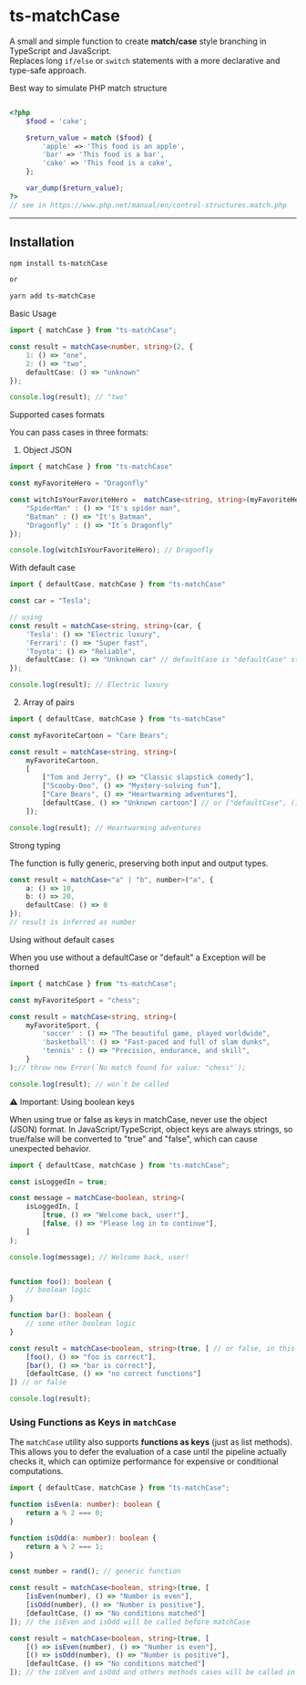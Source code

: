 # ts-matchCase

A small and simple function to create **match/case** style branching in TypeScript and JavaScript.  
Replaces long `if/else` or `switch` statements with a more declarative and type-safe approach.


Best way to simulate PHP match structure
```php

<?php
    $food = 'cake';

    $return_value = match ($food) {
        'apple' => 'This food is an apple',
        'bar' => 'This food is a bar',
        'cake' => 'This food is a cake',
    };

    var_dump($return_value);
?>
// see in https://www.php.net/manual/en/control-structures.match.php

```
---

## Installation

```bash
npm install ts-matchCase

or

yarn add ts-matchCase
```

Basic Usage
``` ts
import { matchCase } from "ts-matchCase";

const result = matchCase<number, string>(2, {
    1: () => "one",
    2: () => "two",
    defaultCase: () => "unknown"
});

console.log(result); // "two"
```
Supported cases formats

You can pass cases in three formats:

1. Object JSON
```ts
import { matchCase } from "ts-matchCase"

const myFavoriteHero = "Dragonfly"

const witchIsYourFavoriteHero =  matchCase<string, string>(myFavoriteHero, {
    "SpiderMan" : () => "It's spider man",
    "Batman" : () => "It's Batman",
    "Dragonfly" : () => "It´s Dragonfly"
});

console.log(witchIsYourFavoriteHero); // Dragonfly

```
With default case
```ts
import { defaultCase, matchCase } from "ts-matchCase"

const car = "Tesla";

// using
const result = matchCase<string, string>(car, {
    'Tesla': () => "Electric luxury",
    'Ferrari': () => "Super fast",
    'Toyota': () => "Reliable",
    defaultCase: () => "Unknown car" // defaultCase is "defaultCase" string value
});

console.log(result); // Electric luxury
```

2. Array of pairs

```ts
import { defaultCase, matchCase } from "ts-matchCase"

const myFavoriteCartoon = "Care Bears";

const result = matchCase<string, string>(
    myFavoriteCartoon,
    [
        ["Tom and Jerry", () => "Classic slapstick comedy"],
        ["Scooby-Doo", () => "Mystery-solving fun"],
        ["Care Bears", () => "Heartwarming adventures"],
        [defaultCase, () => "Unknown cartoon"] // or ["defaultCase", () => "Unknown cartoon"] 
    ]);

console.log(result); // Heartwarming adventures
```
Strong typing

The function is fully generic, preserving both input and output types.
```ts
const result = matchCase<"a" | "b", number>("a", {
    a: () => 10,
    b: () => 20,
    defaultCase: () => 0
});
// result is inferred as number
```

Using without default cases

When you use without a defaultCase or "default" a Exception will be thorned

```ts
import { matchCase } from "ts-matchCase";

const myFavoriteSport = "chess";

const result = matchCase<string, string>(
    myFavoriteSport, {
        'soccer' : () => "The beautiful game, played worldwide",
        'basketball': () => "Fast-paced and full of slam dunks",
        'tennis' : () => "Precision, endurance, and skill",
    }
);// throw new Error(`No match found for value: "chess"`);

console.log(result); // won´t be called 

```
⚠️ Important: Using boolean keys

When using true or false as keys in matchCase, never use the object (JSON) format.
In JavaScript/TypeScript, object keys are always strings, so true/false will be converted to "true" and "false", which can cause unexpected behavior.

```ts
import { defaultCase, matchCase } from "ts-matchCase";

const isLoggedIn = true;

const message = matchCase<boolean, string>(
    isLoggedIn, [
        [true, () => "Welcome back, user!"],
        [false, () => "Please log in to continue"],
    ]
);

console.log(message); // Welcome back, user!


function foo(): boolean {
    // boolean logic
}

function bar(): boolean {
    // some other boolean logic
}

const result = matchCase<boolean, string>(true, [ // or false, in this case, in order, the firs methods returns boolean correctly, the referent CaseValue will be called
    [foo(), () => "foo is correct"],
    [bar(), () => "bar is correct"],
    [defaultCase, () => "no correct functions"]
]) // or false

console.log(result);
```

### Using Functions as Keys in `matchCase`

The `matchCase` utility also supports **functions as keys** (just as list methods). This allows you to defer the evaluation of a case until the pipeline actually checks it, which can optimize performance for expensive or conditional computations.

```ts
import { defaultCase, matchCase } from "ts-matchCase";

function isEven(a: number): boolean {
    return a % 2 === 0;
}

function isOdd(a: number): boolean {
    return a % 2 === 1;
}

const number = rand(); // generic function

const result = matchCase<boolean, string>(true, [
    [isEven(number), () => "Number is even"],
    [isOdd(number), () => "Number is positive"],
    [defaultCase, () => "No conditions matched"]
]); // the isEven and isOdd will be called before matchCase

const result = matchCase<boolean, string>(true, [
    [() => isEven(number), () => "Number is even"],
    [() => isOdd(number), () => "Number is positive"],
    [defaultCase, () => "No conditions matched"]
]); // the isEven and isOdd and others methods cases will be called in order inside matchCase

```
